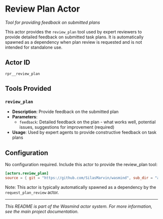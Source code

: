 # Review Plan Actor

*Tool for providing feedback on submitted plans*

This actor provides the `review_plan` tool used by expert reviewers to provide detailed feedback on submitted task plans. It is automatically spawned as a dependency when plan review is requested and is not intended for standalone use.

## Actor ID
`rpr__review_plan`

## Tools Provided

### `review_plan`
- **Description**: Provide feedback on the submitted plan
- **Parameters**:
  - `feedback`: Detailed feedback on the plan - what works well, potential issues, suggestions for improvement (required)
- **Usage**: Used by expert agents to provide constructive feedback on task plans

## Configuration

No configuration required. Include this actor to provide the review_plan tool:

```toml
[actors.review_plan]
source = { git = "https://github.com/SilasMarvin/wasmind", sub_dir = "actors/review_plan/crates/review_plan" }
```

Note: This actor is typically automatically spawned as a dependency by the `request_plan_review` actor.

---

*This README is part of the Wasmind actor system. For more information, see the main project documentation.*